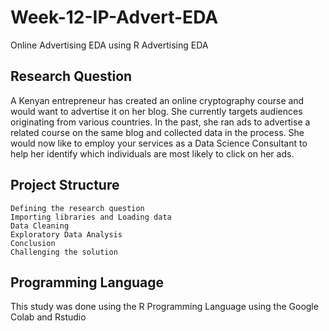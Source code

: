 # Week-12-IP-Advert-EDA
Online Advertising EDA using R
Advertising EDA
## Research Question

A Kenyan entrepreneur has created an online cryptography course and would want to advertise it on her blog. She currently targets audiences originating from various countries. In the past, she ran ads to advertise a related course on the same blog and collected data in the process. She would now like to employ your services as a Data Science Consultant to help her identify which individuals are most likely to click on her ads.

## Project Structure

    Defining the research question
    Importing libraries and Loading data
    Data Cleaning
    Exploratory Data Analysis
    Conclusion
    Challenging the solution

## Programming Language

This study was done using the R Programming Language using the Google Colab and Rstudio
